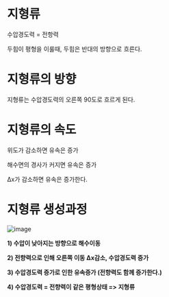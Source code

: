 # 지형류

수압경도력 = 전항력

두힘이 평형을 이룰때, 두힘은 반대의 방향으로 흐른다.


# 지형류의 방향
지형류는 수압경도력의 오른쪽 90도로 흐르게 된다.

# 지형류의 속도

위도가 감소하면 유속은 증가

해수면의 경사가 커지면 유속은 증가

∆x가 감소하면 유속은 증가한다.

# 지형류 생성과정

![image](https://user-images.githubusercontent.com/73323188/124407954-1c94d380-dd80-11eb-9397-3207f20c1a54.png)


**1) 수압이 낮아지는 방향으로 해수이동**

**2) 전향력으로 인해 오른쪽 이동 ∆x감소, 수압경도력 증가**

**3) 수압경도력 증가로 인한 유속증가 (전향력도 함께 증가한다.)**

**4) 수압경도력 = 전향력이 같은 평형상태 => 지형류**
